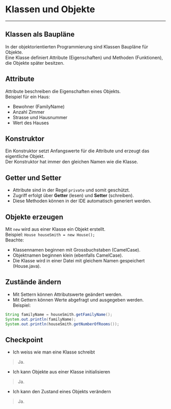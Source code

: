 # Klassen und Objekte

---

## Klassen als Baupläne
In der objektorientierten Programmierung sind Klassen Baupläne für Objekte.  
Eine Klasse definiert Attribute (Eigenschaften) und Methoden (Funktionen), die Objekte später besitzen.

## Attribute
Attribute beschreiben die Eigenschaften eines Objekts.  
Beispiel für ein Haus:
- Bewohner (FamilyName)
- Anzahl Zimmer
- Strasse und Hausnummer
- Wert des Hauses

## Konstruktor
Ein Konstruktor setzt Anfangswerte für die Attribute und erzeugt das eigentliche Objekt.  
Der Konstruktor hat immer den gleichen Namen wie die Klasse.

## Getter und Setter
- Attribute sind in der Regel `private` und somit geschützt.  
- Zugriff erfolgt über **Getter** (lesen) und **Setter** (schreiben).  
- Diese Methoden können in der IDE automatisch generiert werden.

## Objekte erzeugen
Mit `new` wird aus einer Klasse ein Objekt erstellt.  
Beispiel: `House houseSmith = new House();`  
Beachte:
- Klassennamen beginnen mit Grossbuchstaben (CamelCase).
- Objektnamen beginnen klein (ebenfalls CamelCase).
- Die Klasse wird in einer Datei mit gleichem Namen gespeichert (House.java).

## Zustände ändern
- Mit Settern können Attributswerte geändert werden.  
- Mit Gettern können Werte abgefragt und ausgegeben werden.  
Beispiel:
```java
String familyName = houseSmith.getFamilyName();
System.out.println(familyName);
System.out.println(houseSmith.getNumberOfRooms());
```

## Checkpoint
- Ich weiss wie man eine Klasse schreibt  
> Ja.

- Ich kann Objekte aus einer Klasse initialisieren  
> Ja.

- Ich kann den Zustand eines Objekts verändern  
> Ja.
